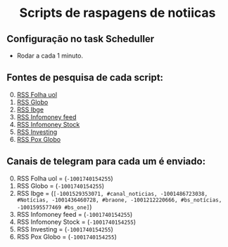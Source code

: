 <h1 align="center">Scripts de raspagens de notiicas</h1>

## Configuração no task Scheduller

- Rodar a cada 1 minuto.

## Fontes de pesquisa de cada script:
0. [RSS Folha uol](https://feeds.folha.uol.com.br/mercado/rss091.xml)
1. [RSS Globo](https://oglobo.globo.com/rss.xml?completo=true)
2. [RSS Ibge](https://agenciadenoticias.ibge.gov.br/agencia-rss)
3. [RSS Infomoney feed](https://www.infomoney.com.br/feed/)
4. [RSS Infomoney Stock](https://www.infomoney.com.br/stock-pickers/feed/)
5. [RSS Investing](https://br.investing.com/rss/news.rss)
6. [RSS Pox Globo](http://pox.globo.com/rss/valor)

## Canais de telegram para cada um é enviado:
0. RSS Folha uol = (`-1001740154255`)
1. RSS Globo = (`-1001740154255`)
2. RSS Ibge = (`[-1001529353071, #canal_noticias, -1001486723038, #Notícias, -1001436460728, #braone, -1001212220666, #bs_notícias, -1001595577469 #bs_one]`)
3. RSS Infomoney feed = (`-1001740154255`)
4. RSS Infomoney Stock = (`-1001740154255`)
5. RSS Investing = (`-1001740154255`)
6. RSS Pox Globo = (`-1001740154255`)